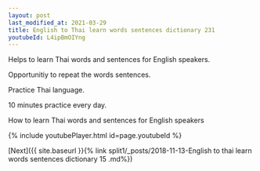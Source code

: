 ```yaml
---
layout: post
last_modified_at: 2021-03-29
title: English to Thai learn words sentences dictionary 231 
youtubeId: L4ipBmOIYng
---
```

 
 
Helps to learn Thai words and sentences for English speakers.

Opportunitiy to repeat the words sentences. 

Practice Thai language. 
 
10 minutes practice every day. 
 
How to learn Thai words and sentences for English speakers 
 
{% include youtubePlayer.html id=page.youtubeId %}
 
 
[Next]({{ site.baseurl }}{% link  split1/_posts/2018-11-13-English to thai learn words sentences dictionary 15 .md%})
 
